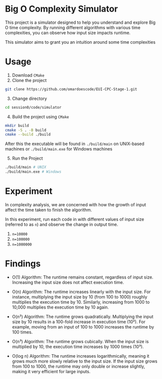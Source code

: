 # Big O Complexity Simulator

This project is a simulator designed to help you understand and explore Big O time complexity. By running different algorithms with various time complexities, you can observe how input size impacts runtime.

This simulator aims to grant you an intuition around some time complexities

# Usage

1. Download `CMake`
2. Clone the project

```sh
git clone https://github.com/omardoescode/EUI-CPC-Stage-1.git
```

3. Change directory

```sh
cd session0/code/simulator
```

4. Build the project using `CMake`

```sh
mkdir build
cmake -S . -B build
cmake --build ./build
```

After this the executable will be found in `./build/main` on UNIX-based machines or `./build/main.exe` for Windows machines

5. Run the Project

```sh
./build/main # UNIX
./build/main.exe # Windows
```

# Experiment

In complexity analysis, we are concerned with how the growth of input affect the time taken to finish the algorithm.

In this experiment, run each code in with different values of input size (referred to as `n`) and observe the change in output time.

1. `n=10000`
2. `n=100000`
3. `n=1000000`

# Findings

- O(1) Algorithm: The runtime remains constant, regardless of input size. Increasing the input size does not affect execution time.

- O(n) Algorithm: The runtime increases linearly with the input size. For instance, multiplying the input size by 10 (from 100 to 1000) roughly multiplies the execution time by 10. Similarly, increasing from 1000 to 10,000 multiplies the execution time by 10 again.

- O(n²) Algorithm: The runtime grows quadratically. Multiplying the input size by 10 results in a 100-fold increase in execution time (10²). For example, moving from an input of 100 to 1000 increases the runtime by 100 times.

- O(n³) Algorithm: The runtime grows cubically. When the input size is multiplied by 10, the execution time increases by 1000 times (10³).

- O(log n) Algorithm: The runtime increases logarithmically, meaning it grows much more slowly relative to the input size. If the input size grows from 100 to 1000, the runtime may only double or increase slightly, making it very efficient for large inputs.
